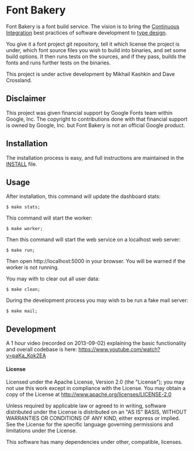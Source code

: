 # Font Bakery

Font Bakery is a font build service. The vision is to bring the [Continuous Integration](http://en.wikipedia.org/wiki/Continuous_integration) best practices of software development to [type design](http://en.wikipedia.org/wiki/Type_design).

You give it a font project git repository, tell it which license the project is under, which font source files you wish to build into binaries, and set some build options. It then runs tests on the sources, and if they pass, builds the fonts and runs further tests on the binaries.

This project is under active development by Mikhail Kashkin and Dave Crossland. 

## Disclaimer

This project was given financial support by Google Fonts team within Google, Inc. The copyright to contributions done with that financial support is owned by Google, Inc. but Font Bakery is not an official Google product.

## Installation

The installation process is easy, and full instructions are maintained in the [INSTALL](./INSTALL.md) file.

## Usage

After installation, this command will update the dashboard stats:

    $ make stats;

This command will start the worker:

    $ make worker;

Then this command will start the web service on a localhost web server:

    $ make run;

Then open http://localhost:5000 in your browser. You will be warned if the worker is not running. 

You may with to clear out all user data:

    $ make clean;

During the development process you may wish to be run a fake mail server:

    $ make mail;

## Development

A 1 hour video (recorded on 2013-09-02) explaining the basic functionality and overall codebase is here: https://www.youtube.com/watch?v=paKa_Kok2EA

#### License

Licensed under the Apache License, Version 2.0 (the "License"); you may not use this work except in compliance with the License. You may obtain a copy of the License at http://www.apache.org/licenses/LICENSE-2.0

Unless required by applicable law or agreed to in writing, software distributed under the License is distributed on an "AS IS" BASIS, WITHOUT WARRANTIES OR CONDITIONS OF ANY KIND, either express or implied. See the License for the specific language governing permissions and limitations under the License.

This software has many dependencies under other, compatible, licenses.
